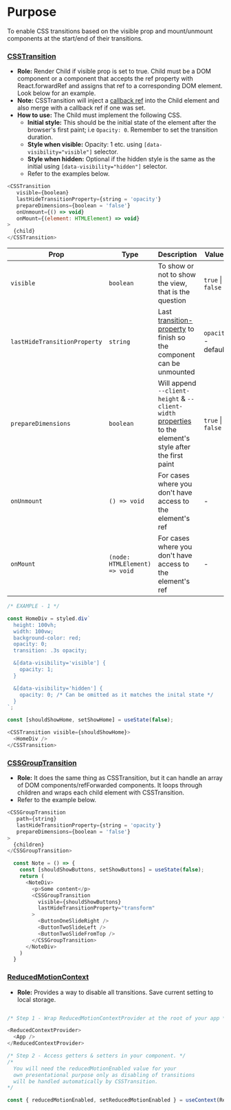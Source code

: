 # Purpose 
To enable CSS transitions based on the visible prop and mount/unmount components at the start/end of their transitions. 

### [CSSTransition](../src/CSSTransition/CSSTransition.tsx)
  - **Role:** Render Child if visible prop is set to true. Child must be a DOM component or a component that accepts the ref property with React.forwardRef and assigns that ref to a corresponding DOM element. Look below for an example.
  - **Note:** CSSTransition will inject a [callback ref](https://reactjs.org/docs/refs-and-the-dom.html#callback-refs) into the Child element and also merge with a callback ref if one was set.
  - **How to use:** The Child must implement the following CSS.  
    - **Initial style:** This should be the initial state of the element after the browser's first paint; i.e ```Opacity: 0```. Remember to set the transition duration.
    - **Style when visible:** Opacity: 1 etc. using ```[data-visibility="visible"]``` selector.
    - **Style when hidden:** Optional if the hidden style is the same as the initial using ```[data-visibility="hidden"]``` selector.
    - Refer to the examples below.  
    
```javascript
<CSSTransition 
   visible={boolean}
   lastHideTransitionProperty={string = 'opacity'}
   prepareDimensions={boolean = 'false'}
   onUnmount={() => void}
   onMount={(element: HTMLElement) => void}
>
  {child}
</CSSTransition>
```

Prop | Type | Description | Values
--- | --- | --- | ---
`visible` | `boolean` | To show or not to show the view, that is the question |  `true` &#124; `false`
`lastHideTransitionProperty` | `string` | Last [transition-property](https://developer.mozilla.org/en-US/docs/Web/CSS/transition-property) to finish so the component can be unmounted |`opacity` - default
`prepareDimensions` | `boolean` | Will append `--client-height` & `--client-width` [properties](https://developer.mozilla.org/en-US/docs/Web/CSS/Using_CSS_custom_properties) to the element's style after the first paint | `true` &#124; `false`
`onUnmount` | `() => void` | For cases where you don't have access to the element's ref  | -
`onMount` | `(node: HTMLElement) => void` | For cases where you don't have access to the element's ref | -
  
```javascript
/* EXAMPLE - 1 */

const HomeDiv = styled.div`
  height: 100vh;
  width: 100vw;
  background-color: red;
  opacity: 0;
  transition: .3s opacity;

  &[data-visibility='visible'] {
    opacity: 1;
  }

  &[data-visibility='hidden'] {
    opacity: 0; /* Can be omitted as it matches the inital state */
  }
`;

const [shouldShowHome, setShowHome] = useState(false);

<CSSTransition visible={shouldShowHome}>
  <HomeDiv />
</CSSTransition>
```

### [CSSGroupTransition](../src/CSSTransition/CSSTransition.tsx)
  - **Role:** It does the same thing as CSSTransition, but it can handle an array of DOM components/refForwarded components. It loops through children and wraps each child element with CSSTransition.
  - Refer to the example below.
   
```javascript
<CSSGroupTransition 
   path={string}
   lastHideTransitionProperty={string = 'opacity'}
   prepareDimensions={boolean = 'false'}
>
  {children}
</CSSGroupTransition>
  ```
  
  ```javascript
    const Note = () => {
      const [shouldShowButtons, setShowButtons] = useState(false);
      return (
        <NoteDiv>
          <p>Some content</p>
          <CSSGroupTransition
            visible={shouldShowButtons}
            lastHideTransitionProperty="transform"
          >
            <ButtonOneSlideRight />
            <ButtonTwoSlideLeft />
            <ButtonTwoSlideFromTop />
          </CSSGroupTransition>
        </NoteDiv>
      )
    }
  ```
  
### [ReducedMotionContext](../src/CSSTransition/ReducedMotionContext.tsx)
  - **Role:** Provides a way to disable all transitions. Save current setting to local storage.
  
  ```javascript
  
  /* Step 1 - Wrap ReducedMotionContextProvider at the root of your app */
  
  <ReducedContextProvider>
    <App />
  </ReducedContextProvider> 
  
  /* Step 2 - Access getters & setters in your component. */
  /*   
    You will need the reducedMotionEnabled value for your   
    own presentational purpose only as disabling of transitions   
    will be handled automatically by CSSTransition. 
  */
  
  const { reducedMotionEnabled, setReducedMotionEnabled } = useContext(ReducedMotionContext);
  
```
